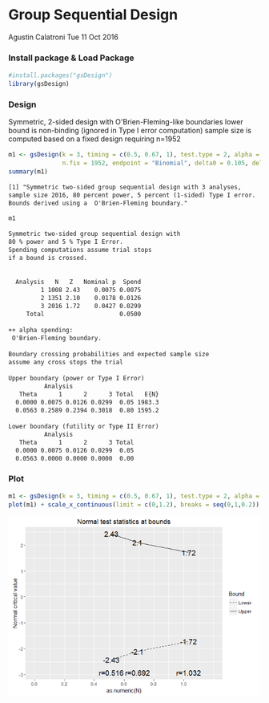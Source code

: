 Group Sequential Design
================
Agustin Calatroni
Tue 11 Oct 2016

### Install package & Load Package

``` r
#install.packages("gsDesign")
library(gsDesign)
```

### Design

Symmetric, 2-sided design with O'Brien-Fleming-like boundaries lower bound is non-binding (ignored in Type I error computation) sample size is computed based on a fixed design requiring n=1952

``` r
m1 <- gsDesign(k = 3, timing = c(0.5, 0.67, 1), test.type = 2, alpha = 0.05, beta = 0.2, sfu = "OF", 
               n.fix = 1952, endpoint = "Binomial", delta0 = 0.105, delta1 = 0.069)
summary(m1)
```

    [1] "Symmetric two-sided group sequential design with 3 analyses, sample size 2016, 80 percent power, 5 percent (1-sided) Type I error. Bounds derived using a  O'Brien-Fleming boundary."

``` r
m1
```

    Symmetric two-sided group sequential design with
    80 % power and 5 % Type I Error.
    Spending computations assume trial stops
    if a bound is crossed.

                   
      Analysis   N   Z   Nominal p  Spend
             1 1008 2.43    0.0075 0.0075
             2 1351 2.10    0.0178 0.0126
             3 2016 1.72    0.0427 0.0299
         Total                     0.0500 

    ++ alpha spending:
     O'Brien-Fleming boundary.

    Boundary crossing probabilities and expected sample size
    assume any cross stops the trial

    Upper boundary (power or Type I Error)
              Analysis
       Theta      1      2      3 Total   E{N}
      0.0000 0.0075 0.0126 0.0299  0.05 1983.3
      0.0563 0.2589 0.2394 0.3018  0.80 1595.2

    Lower boundary (futility or Type II Error)
              Analysis
       Theta      1      2      3 Total
      0.0000 0.0075 0.0126 0.0299  0.05
      0.0563 0.0000 0.0000 0.0000  0.00

### Plot

``` r
m1 <- gsDesign(k = 3, timing = c(0.5, 0.67, 1), test.type = 2, alpha = 0.05, beta = 0.2, sfu = "OF")
plot(m1) + scale_x_continuous(limit = c(0,1.2), breaks = seq(0,1,0.2))
```

![](R_gsDesign_files/figure-markdown_github/unnamed-chunk-4-1.png)
